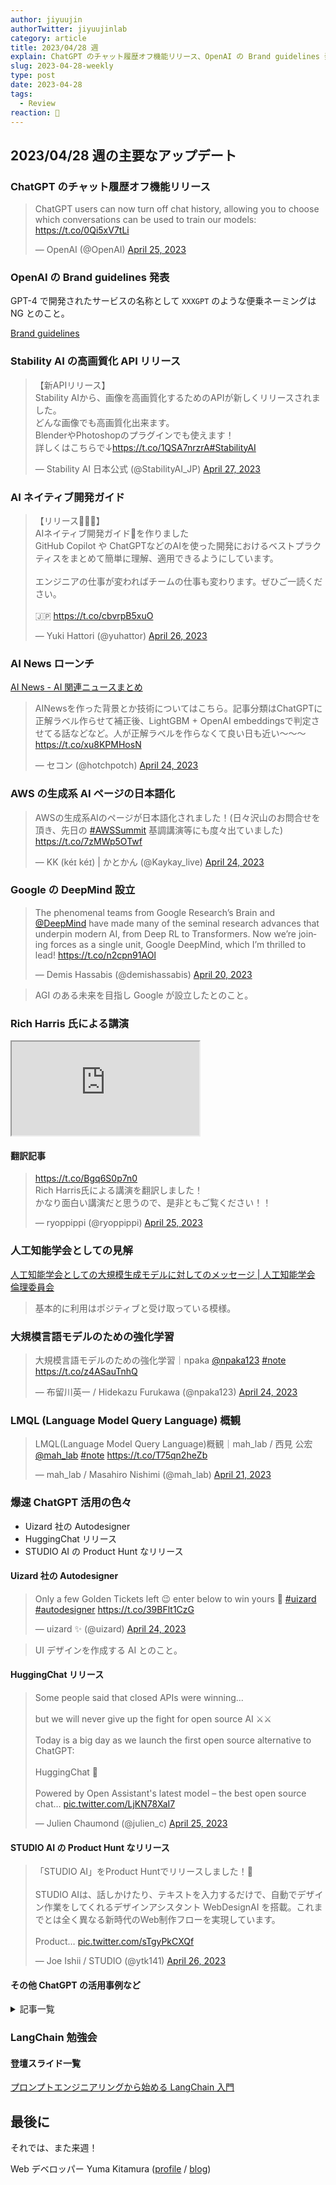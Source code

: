 ```yaml
---
author: jiyuujin
authorTwitter: jiyuujinlab
category: article
title: 2023/04/28 週
explain: ChatGPT のチャット履歴オフ機能リリース、OpenAI の Brand guidelines 発表、Stability AI の高画質化 API リリース、AI News ローンチ、AWS の生成系 AI ページの日本語化、Google の DeepMind 設立
slug: 2023-04-28-weekly
type: post
date: 2023-04-28
tags:
  - Review
reaction: 🚢
---
```


## 2023/04/28 週の主要なアップデート

### ChatGPT のチャット履歴オフ機能リリース

<blockquote class="twitter-tweet"><p lang="en" dir="ltr">ChatGPT users can now turn off chat history, allowing you to choose which conversations can be used to train our models: <a href="https://t.co/0Qi5xV7tLi">https://t.co/0Qi5xV7tLi</a></p>&mdash; OpenAI (@OpenAI) <a href="https://twitter.com/OpenAI/status/1650909329900580864?ref_src=twsrc%5Etfw">April 25, 2023</a></blockquote> <script async src="https://platform.twitter.com/widgets.js" charset="utf-8"></script>

### OpenAI の Brand guidelines 発表

GPT-4 で開発されたサービスの名称として `XXXGPT` のような便乗ネーミングは NG とのこと。

[Brand guidelines](https://openai.com/brand)

### Stability AI の高画質化 API リリース

<blockquote class="twitter-tweet"><p lang="ja" dir="ltr">【新APIリリース】<br>Stability AIから、画像を高画質化するためのAPIが新しくリリースされました。<br>どんな画像でも高画質化出来ます。<br>BlenderやPhotoshopのプラグインでも使えます！<br>詳しくはこちらで↓<a href="https://t.co/1QSA7nrzrA">https://t.co/1QSA7nrzrA</a><a href="https://twitter.com/hashtag/StabilityAI?src=hash&amp;ref_src=twsrc%5Etfw">#StabilityAI</a></p>&mdash; Stability AI 日本公式 (@StabilityAI_JP) <a href="https://twitter.com/StabilityAI_JP/status/1651495577304309760?ref_src=twsrc%5Etfw">April 27, 2023</a></blockquote> <script async src="https://platform.twitter.com/widgets.js" charset="utf-8"></script>

### AI ネイティブ開発ガイド

<blockquote class="twitter-tweet"><p lang="ja" dir="ltr">【リリース🎉🎉🎉】<br>AIネイティブ開発ガイド🤖を作りました<br>GitHub Copilot や ChatGPTなどのAIを使った開発におけるベストプラクティスをまとめて簡単に理解、適用できるようにしています。<br><br>エンジニアの仕事が変わればチームの仕事も変わります。ぜひご一読ください。<br><br>🇯🇵 <a href="https://t.co/cbvrpB5xuO">https://t.co/cbvrpB5xuO</a></p>&mdash; Yuki Hattori (@yuhattor) <a href="https://twitter.com/yuhattor/status/1651076912457093120?ref_src=twsrc%5Etfw">April 26, 2023</a></blockquote> <script async src="https://platform.twitter.com/widgets.js" charset="utf-8"></script>

### AI News ローンチ

[AI News - AI 関連ニュースまとめ](https://ai-news.dev/)

<blockquote class="twitter-tweet"><p lang="ja" dir="ltr">AINewsを作った背景とか技術についてはこちら。記事分類はChatGPTに正解ラベル作らせて補正後、LightGBM + OpenAI embeddingsで判定させてる話などなど。人が正解ラベルを作らなくて良い日も近い～～～ <a href="https://t.co/xu8KPMHosN">https://t.co/xu8KPMHosN</a></p>&mdash; セコン (@hotchpotch) <a href="https://twitter.com/hotchpotch/status/1650376102039392258?ref_src=twsrc%5Etfw">April 24, 2023</a></blockquote> <script async src="https://platform.twitter.com/widgets.js" charset="utf-8"></script>

### AWS の生成系 AI ページの日本語化

<blockquote class="twitter-tweet"><p lang="ja" dir="ltr">AWSの生成系AIのページが日本語化されました！(日々沢山のお問合せを頂き、先日の <a href="https://twitter.com/hashtag/AWSSummit?src=hash&amp;ref_src=twsrc%5Etfw">#AWSSummit</a> 基調講演等にも度々出ていました) <a href="https://t.co/7zMWp5OTwf">https://t.co/7zMWp5OTwf</a></p>&mdash; KK (kéɪ kéɪ) | かとかん (@Kaykay_live) <a href="https://twitter.com/Kaykay_live/status/1650332833846804482?ref_src=twsrc%5Etfw">April 24, 2023</a></blockquote> <script async src="https://platform.twitter.com/widgets.js" charset="utf-8"></script>

### Google の DeepMind 設立

<blockquote class="twitter-tweet"><p lang="en" dir="ltr">The phenomenal teams from Google Research’s Brain and <a href="https://twitter.com/DeepMind?ref_src=twsrc%5Etfw">@DeepMind</a> have made many of the seminal research advances that underpin modern AI, from Deep RL to Transformers. Now we’re joining forces as a single unit, Google DeepMind, which I’m thrilled to lead! <a href="https://t.co/n2cpn91AOl">https://t.co/n2cpn91AOl</a></p>&mdash; Demis Hassabis (@demishassabis) <a href="https://twitter.com/demishassabis/status/1649097532772069377?ref_src=twsrc%5Etfw">April 20, 2023</a></blockquote> <script async src="https://platform.twitter.com/widgets.js" charset="utf-8"></script>

> AGI のある未来を目指し Google が設立したとのこと。

### Rich Harris 氏による講演

<div class="wrapper">
  <div class="container">
    <iframe src="https://www.youtube.com/embed/uXCipjbcQfM" class="player" title="" loading="lazy"></iframe>
  </div>
</div>

#### 翻訳記事

<blockquote class="twitter-tweet"><p lang="ja" dir="ltr"><a href="https://t.co/Bgq6S0p7n0">https://t.co/Bgq6S0p7n0</a><br>Rich Harris氏による講演を翻訳しました！<br>かなり面白い講演だと思うので、是非ともご覧ください！！</p>&mdash; ryoppippi (@ryoppippi) <a href="https://twitter.com/ryoppippi/status/1650878076752896002?ref_src=twsrc%5Etfw">April 25, 2023</a></blockquote> <script async src="https://platform.twitter.com/widgets.js" charset="utf-8"></script>

### 人工知能学会としての見解

[人工知能学会としての大規模生成モデルに対してのメッセージ | 人工知能学会 倫理委員会](https://www.ai-gakkai.or.jp/ai-elsi/archives/info/%E4%BA%BA%E5%B7%A5%E7%9F%A5%E8%83%BD%E5%AD%A6%E4%BC%9A%E3%81%A8%E3%81%97%E3%81%A6%E3%81%AE%E5%A4%A7%E8%A6%8F%E6%A8%A1%E7%94%9F%E6%88%90%E3%83%A2%E3%83%87%E3%83%AB%E3%81%AB%E5%AF%BE%E3%81%97%E3%81%A6)

> 基本的に利用はポジティブと受け取っている模様。

### 大規模言語モデルのための強化学習

<blockquote class="twitter-tweet"><p lang="ja" dir="ltr">大規模言語モデルのための強化学習｜npaka <a href="https://twitter.com/npaka123?ref_src=twsrc%5Etfw">@npaka123</a> <a href="https://twitter.com/hashtag/note?src=hash&amp;ref_src=twsrc%5Etfw">#note</a> <a href="https://t.co/z4ASauTnhQ">https://t.co/z4ASauTnhQ</a></p>&mdash; 布留川英一 / Hidekazu Furukawa (@npaka123) <a href="https://twitter.com/npaka123/status/1650340824801214464?ref_src=twsrc%5Etfw">April 24, 2023</a></blockquote> <script async src="https://platform.twitter.com/widgets.js" charset="utf-8"></script>

### LMQL (Language Model Query Language) 概観

<blockquote class="twitter-tweet"><p lang="zh" dir="ltr">LMQL(Language Model Query Language)概観｜mah_lab / 西見 公宏 <a href="https://twitter.com/mah_lab?ref_src=twsrc%5Etfw">@mah_lab</a> <a href="https://twitter.com/hashtag/note?src=hash&amp;ref_src=twsrc%5Etfw">#note</a> <a href="https://t.co/T75qn2heZb">https://t.co/T75qn2heZb</a></p>&mdash; mah_lab / Masahiro Nishimi (@mah_lab) <a href="https://twitter.com/mah_lab/status/1649271383896260608?ref_src=twsrc%5Etfw">April 21, 2023</a></blockquote> <script async src="https://platform.twitter.com/widgets.js" charset="utf-8"></script>

### 爆速 ChatGPT 活用の色々

- Uizard 社の Autodesigner
- HuggingChat リリース
- STUDIO AI の Product Hunt なリリース

#### Uizard 社の Autodesigner

<blockquote class="twitter-tweet"><p lang="en" dir="ltr">Only a few Golden Tickets left 😉 enter below to win yours 🎫 <a href="https://twitter.com/hashtag/uizard?src=hash&amp;ref_src=twsrc%5Etfw">#uizard</a> <a href="https://twitter.com/hashtag/autodesigner?src=hash&amp;ref_src=twsrc%5Etfw">#autodesigner</a> <a href="https://t.co/39BFlt1CzG">https://t.co/39BFlt1CzG</a></p>&mdash; uizard ✨ (@uizard) <a href="https://twitter.com/uizard/status/1650520115434119171?ref_src=twsrc%5Etfw">April 24, 2023</a></blockquote> <script async src="https://platform.twitter.com/widgets.js" charset="utf-8"></script>

> UI デザインを作成する AI とのこと。

#### HuggingChat リリース

<blockquote class="twitter-tweet"><p lang="en" dir="ltr">Some people said that closed APIs were winning...<br><br>but we will never give up the fight for open source AI ⚔️⚔️<br><br>Today is a big day as we launch the first open source alternative to ChatGPT:<br><br>HuggingChat 💬<br><br>Powered by Open Assistant&#39;s latest model – the best open source chat… <a href="https://t.co/LjKN78XaI7">pic.twitter.com/LjKN78XaI7</a></p>&mdash; Julien Chaumond (@julien_c) <a href="https://twitter.com/julien_c/status/1650884245823320065?ref_src=twsrc%5Etfw">April 25, 2023</a></blockquote> <script async src="https://platform.twitter.com/widgets.js" charset="utf-8"></script>

#### STUDIO AI の Product Hunt なリリース

<blockquote class="twitter-tweet"><p lang="ja" dir="ltr">「STUDIO AI」をProduct Huntでリリースしました！🚀<br><br>STUDIO AIは、話しかけたり、テキストを入力するだけで、自動でデザイン作業をしてくれるデザインアシスタント WebDesignAI を搭載。これまでとは全く異なる新時代のWeb制作フローを実現しています。<br><br>Product… <a href="https://t.co/sTgyPkCXQf">pic.twitter.com/sTgyPkCXQf</a></p>&mdash; Joe Ishii / STUDIO (@ytk141) <a href="https://twitter.com/ytk141/status/1651136890274447366?ref_src=twsrc%5Etfw">April 26, 2023</a></blockquote> <script async src="https://platform.twitter.com/widgets.js" charset="utf-8"></script>

#### その他 ChatGPT の活用事例など

<details>

<summary>記事一覧</summary>

- [ChatCPT 開発合宿を開催しました！ - Uzabase for Engineers](https://tech.uzabase.com/entry/2023/04/26/130716)
- [Azure OpenAI と本家 OpenAI API の比較表](https://zenn.dev/microsoft/articles/e0419765f7079a)
- [ChatGPT に日本語テキストを入力するとき、日本語テキストがどのように分割されてトークンに変換されるかを tiktoken でのぞく - nikkie-ftnext の日記](https://nikkie-ftnext.hatenablog.com/entry/how-chatgpt-tokenize-japanese-text-tackling-with-tiktoken)
- [GPT の仕組みをちゃんと勉強したい本 - きしだの Hatena](https://nowokay.hatenablog.com/entry/2023/04/25/111706)
- [効率よくコーディングを進めるために ChatGPT を使ってみよう](https://stocker.jp/diary/chatgpt-coding/)
- [ChatGPT の回答でインターネット上の画像が表示可能になっていました | DevelopersIO](https://dev.classmethod.jp/articles/hatgpt-shows-images-on-its-answer/)
- [ChatGPT を使った社内ドキュメントを読み込んで回答できるアシスタント Bot を作りました！](https://note.com/howdy39/n/n196e7f3ecc5f)
- [Stable Diffusion でハイクオリティなリアル系イラストを生成できるモデル、LoRA を紹介 | Murasan Lab](https://murasan-net.com/index.php/2023/04/22/stable-diffusion-realmodel/)
- [生成 AI (Generative AI) から企業価値を生みだす方法 | Deloitte AI Institute | Deloitte](https://www2.deloitte.com/jp/ja/pages/institute/articles/generative-ai-for-enterprises.html)
- [Server-Sent Events の基礎知識](https://zenn.dev/chot/articles/a089c203adad74)
- [画像生成 AI、お絵描き練習に便利説提唱したい | とりにく | note](https://note.com/tori29umai/n/nce9d96360493)
- [ChatGPT bot を Slack 上で動かすのはめちゃくちゃ盛り上がるのでおすすめ - Qiita](https://qiita.com/tomoasleep/items/030e42b5e3853c609cf9)
- [教育において ChatGPT はどんな可能性を持つか](https://toyokeizai.net/articles/-/667344)

</details>

### LangChain 勉強会

#### 登壇スライド一覧

[プロンプトエンジニアリングから始める LangChain 入門](https://speakerdeck.com/os1ma/puronputoenziniaringukarashi-merulangchainru-men)

## 最後に

それでは、また来週！

Web デベロッパー Yuma Kitamura ([profile](https://yuma-kitamura.nekohack.me/) / [blog](https://blog.nekohack.me/))
